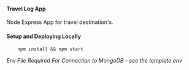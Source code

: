 #### Travel Log App

Node Express App for travel destination's.

#### Setup and Deploying Locally

```
    npm install && npm start
```

_Env File Required For Connection to MongoDB - see the template env_

